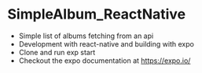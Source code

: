 # SimpleAlbum_ReactNative
* Simple list of albums fetching from an api
* Development with react-native and building with expo
* Clone and run exp start
* Checkout the expo documentation at https://expo.io/
